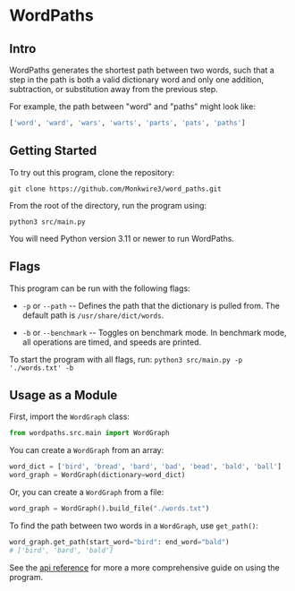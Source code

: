 # WordPaths
## Intro ##
WordPaths generates the shortest path between two words, such that a step in the path is both a valid dictionary word and only one addition, subtraction, or substitution away from the previous step.


For example, the path between "word" and "paths" might look like:

```py
['word', 'ward', 'wars', 'warts', 'parts', 'pats', 'paths']
```

## Getting Started ##
To try out this program, clone the repository:

`git clone https://github.com/Monkwire3/word_paths.git`

From the root of the directory, run the program using:

`python3 src/main.py`

You will need Python version 3.11 or newer to run WordPaths.


## Flags ##
This program can be run with the following flags:

- `-p` or `--path` -- Defines the path that the dictionary is pulled from. The default path is `/usr/share/dict/words`.

- `-b` or `--benchmark` -- Toggles on benchmark mode. In benchmark mode, all operations are timed, and speeds are printed.

To start the program with all flags, run:
`python3 src/main.py -p './words.txt' -b`


## Usage as a Module ##
First, import the `WordGraph` class:

```py
from wordpaths.src.main import WordGraph
```

You can create a `WordGraph` from an array:
```py
word_dict = ['bird', 'bread', 'bard', 'bad', 'bead', 'bald', 'ball']
word_graph = WordGraph(dictionary=word_dict)
```

Or, you can create a `WordGraph` from a file:
```py
word_graph = WordGraph().build_file("./words.txt")
```

To find the path between two words in a `WordGraph`, use `get_path()`:
```py
word_graph.get_path(start_word="bird": end_word="bald")
# ['bird', 'bard', 'bald']
```
See the [api reference](https://github.com/Monkwire3/word_paths/blob/main/api_reference.md) for more a more comprehensive guide on using the program.
